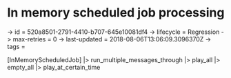 # In memory scheduled job processing

-> id = 520a8501-2791-4410-b707-645e10081df4
-> lifecycle = Regression
-> max-retries = 0
-> last-updated = 2018-08-06T13:06:09.3096370Z
-> tags = 

[InMemoryScheduledJob]
|> run_multiple_messages_through
|> play_all
|> empty_all
|> play_at_certain_time
~~~
